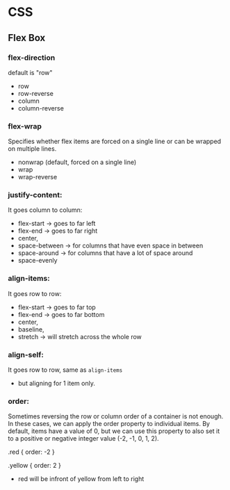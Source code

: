 # CSS

## Flex Box

### flex-direction
default is "row"
- row
- row-reverse
- column
- column-reverse

### flex-wrap
Specifies whether flex items are forced on a single line or can be wrapped on multiple lines.
- nonwrap (default, forced on a single line)
- wrap
- wrap-reverse

### justify-content: 
It goes column to column: 
- flex-start -> goes to far left
- flex-end -> goes to far right
- center,
- space-between -> for columns that have even space in between
- space-around -> for columns that have a lot of space around
- space-evenly

### align-items:
It goes row to row:
- flex-start -> goes to far top
- flex-end -> goes to far bottom
- center,
- baseline,
- stretch -> will stretch across the whole row

### align-self:
It goes row to row, same as `align-items`
- but aligning for 1 item only.


### order:
Sometimes reversing the row or column order of a container is not enough. In these cases, we can apply the order property to individual items. By default, items have a value of 0, but we can use this property to also set it to a positive or negative integer value (-2, -1, 0, 1, 2).

  .red {
    order: -2
  }

  .yellow {
     order: 2
  }

- red will be infront of yellow from left to right